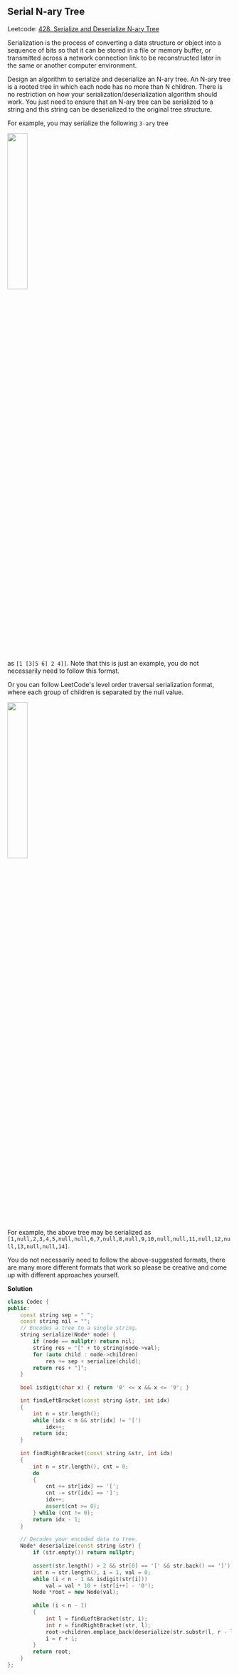 ## Serial N-ary Tree

Leetcode: [428. Serialize and Deserialize N-ary Tree](https://leetcode-cn.com/problems/serialize-and-deserialize-n-ary-tree/)

Serialization is the process of converting a data structure or object into a sequence of bits so that it can be stored in a file or memory buffer, or transmitted across a network connection link to be reconstructed later in the same or another computer environment.

Design an algorithm to serialize and deserialize an N-ary tree. An N-ary tree is a rooted tree in which each node has no more than N children. There is no restriction on how your serialization/deserialization algorithm should work. You just need to ensure that an N-ary tree can be serialized to a string and this string can be deserialized to the original tree structure.

For example, you may serialize the following `3-ary` tree

<img src="https://assets.leetcode.com/uploads/2018/10/12/narytreeexample.png" style="width:30%"/>

as `[1 [3[5 6] 2 4]]`. Note that this is just an example, you do not necessarily need to follow this format.

Or you can follow LeetCode's level order traversal serialization format, where each group of children is separated by the null value.

<img src="https://assets.leetcode.com/uploads/2019/11/08/sample_4_964.png" style="width:30%"/>

For example, the above tree may be serialized as `[1,null,2,3,4,5,null,null,6,7,null,8,null,9,10,null,null,11,null,12,null,13,null,null,14]`.

You do not necessarily need to follow the above-suggested formats, there are many more different formats that work so please be creative and come up with different approaches yourself.

**Solution**

```cpp
class Codec {
public:
    const string sep = " ";
    const string nil = "";
    // Encodes a tree to a single string.
    string serialize(Node* node) {
        if (node == nullptr) return nil;
        string res = "[" + to_string(node->val);
        for (auto child : node->children)
            res += sep + serialize(child);
        return res + "]";
    }
	
    bool isdigit(char x) { return '0' <= x && x <= '9'; }

    int findLeftBracket(const string &str, int idx)
    {
        int n = str.length();
        while (idx < n && str[idx] != '[')
            idx++;
        return idx;
    }
    
    int findRightBracket(const string &str, int idx)
    {
        int n = str.length(), cnt = 0;
        do
        {
            cnt += str[idx] == '[';
            cnt -= str[idx] == ']';
            idx++;
            assert(cnt >= 0);
        } while (cnt != 0);
        return idx - 1;
    }
    
    // Decodes your encoded data to tree.
    Node* deserialize(const string &str) {
        if (str.empty()) return nullptr;
        
        assert(str.length() > 2 && str[0] == '[' && str.back() == ']');
        int n = str.length(), i = 1, val = 0;
        while (i < n - 1 && isdigit(str[i]))
            val = val * 10 + (str[i++] - '0');
        Node *root = new Node(val);
        
        while (i < n - 1)
        {
            int l = findLeftBracket(str, i);
            int r = findRightBracket(str, l);
            root->children.emplace_back(deserialize(str.substr(l, r - l + 1)));
            i = r + 1;
        }
        return root;
    }
};
```

